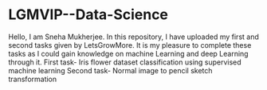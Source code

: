 # LGMVIP--Data-Science
Hello, I am Sneha Mukherjee. In this repository, I have uploaded my first and second tasks given by LetsGrowMore. It is my pleasure to complete these tasks as I could gain knowledge on machine Learning and deep Learning through it. 
First task- Iris flower dataset classification using supervised machine learning
Second task- Normal image to pencil sketch transformation
